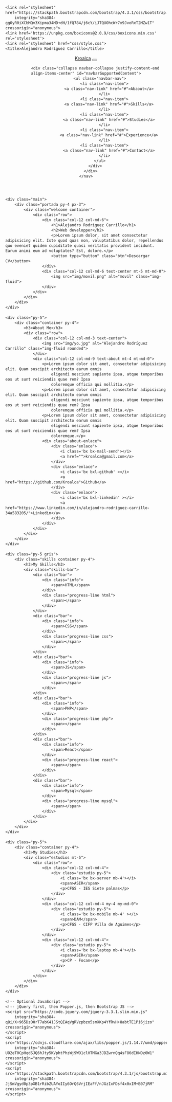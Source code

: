 <!doctype html>
<html lang="es">

<head>
    <meta charset="utf-8">
    <meta name="viewport" content="width=device-width, initial-scale=1, shrink-to-fit=no">

    <link rel="stylesheet" href="https://stackpath.bootstrapcdn.com/bootstrap/4.3.1/css/bootstrap.min.css"
        integrity="sha384-ggOyR0iXCbMQv3Xipma34MD+dH/1fQ784/j6cY/iJTQUOhcWr7x9JvoRxT2MZw1T" crossorigin="anonymous">
    <link href='https://unpkg.com/boxicons@2.0.9/css/boxicons.min.css' rel='stylesheet'>
    <link rel="stylesheet" href="css/style.css">
    <title>Alejandro Rodríguez Carrillo</title>
</head>

<body>
    <header>
    <nav class="navbar navbar-expand-lg fixed-top">
        <div class="container">
            <a class="navbar-brand" href="#">Kroalca</a>
            <button class="navbar-toggler" type="button" data-toggle="collapse" data-target="#navbarSupportedContent"
                aria-controls="navbarSupportedContent" aria-expanded="false" aria-label="Toggle navigation">
                <i class='bx bx-menu'></i>
            </button>

            <div class="collapse navbar-collapse justify-content-end align-items-center" id="navbarSupportedContent">
                <ul class="navbar-nav">
                    <li class="nav-item">
                        <a class="nav-link" href="#">Abaout</a>
                    </li>
                    <li class="nav-item">
                        <a class="nav-link" href="#">Skills</a>
                    </li>
                    <li class="nav-item">
                        <a class="nav-link" href="#">Studies</a>
                    </li>
                    <li class="nav-item">
                        <a class="nav-link" href="#">Experience</a>
                    </li>
                    <li class="nav-item">
                        <a class="nav-link" href="#">Contact</a>
                    </li>
                </ul>
            </div>
        </div>
    </nav>
</header>

    <div class="main">
        <div class="portada py-4 px-3">
            <div class="welcome container">
                <div class="row">
                    <div class="col-12 col-md-6">
                        <h1>Alejandro Rodríguez Carrillo</h1>
                        <h2>Web developper</h2>
                        <p>Lorem ipsum dolor, sit amet consectetur adipisicing elit. Iste quod quas non, voluptatibus dolor, repellendus quo eveniet quidem cupiditate quasi veritatis provident incidunt. Earum animi eum ad voluptates? Est, dolore.</p>
                        <button type="button" class="btn">Descargar CV</button>
                    </div>
                    <div class="col-12 col-md-6 text-center mt-5 mt-md-0">
                        <img src="img/movil.png" alt="movil" class="img-fluid">
                    </div>
                </div>
            </div>
        </div>
    </div>

    <div class="py-5">
        <div class="container py-4">
            <h3>About Me</h3>
            <div class="row">
                <div class="col-12 col-md-3 text-center">
                    <img src="img/yo.jpg" alt="Alejandro Rodríguez Carrillo" class="img-fluid rounded">
                </div>
                <div class="col-12 col-md-9 text-about mt-4 mt-md-0">
                    <p>Lorem ipsum dolor sit amet, consectetur adipisicing elit. Quam suscipit architecto earum omnis
                        eligendi nesciunt sapiente ipsa, atque temporibus eos ut sunt reiciendis quae rem? Ipsa
                        doloremque officia qui mollitia.</p>
                    <p>Lorem ipsum dolor sit amet, consectetur adipisicing elit. Quam suscipit architecto earum omnis
                        eligendi nesciunt sapiente ipsa, atque temporibus eos ut sunt reiciendis quae rem? Ipsa
                        doloremque officia qui mollitia.</p>
                    <p>Lorem ipsum dolor sit amet, consectetur adipisicing elit. Quam suscipit architecto earum omnis
                        eligendi nesciunt sapiente ipsa, atque temporibus eos ut sunt reiciendis quae rem? Ipsa
                        doloremque.</p>
                    <div class="about-enlace">
                        <div class="enlace">
                            <i class='bx bx-mail-send'></i>
                            <a href="">kroalca@gmail.com</a>
                        </div>
                        <div class="enlace">
                            <i class='bx bxl-github' ></i>
                            <a href="https://github.com/Kroalca">Github</a>
                        </div>
                        <div class="enlace">
                            <i class='bx bxl-linkedin' ></i>
                            <a href="https://www.linkedin.com/in/alejandro-rodríguez-carrillo-34a583205/">Linkedin</a>
                        </div>
                    </div>
                </div>
            </div>
        </div>
    </div>

    <div class="py-5 gris">
        <div class="skills container py-4">
            <h3>My Skills</h3>
            <div class="skills-bar">
                <div class="bar">
                    <div class="info">
                        <span>HTML</span>
                    </div>
                    <div class="progress-line html">
                        <span></span>
                    </div>
                </div>
                <div class="bar">
                    <div class="info">
                        <span>CSS</span>
                    </div>
                    <div class="progress-line css">
                        <span></span>
                    </div>
                </div>
                <div class="bar">
                    <div class="info">
                        <span>JS</span>
                    </div>
                    <div class="progress-line js">
                        <span></span>
                    </div>
                </div>
                <div class="bar">
                    <div class="info">
                        <span>PHP</span>
                    </div>
                    <div class="progress-line php">
                        <span></span>
                    </div>
                </div>
                <div class="bar">
                    <div class="info">
                        <span>React</span>
                    </div>
                    <div class="progress-line react">
                        <span></span>
                    </div>
                </div>
                <div class="bar">
                    <div class="info">
                        <span>Mysql</span>
                    </div>
                    <div class="progress-line mysql">
                        <span></span>
                    </div>
                </div>
            </div>
        </div>
    </div>

    <div class="py-5">
        <div class="container py-4">
            <h3>My Studies</h3>
            <div class="estudios mt-5">
                <div class="row">
                    <div class="col-12 col-md-4">
                        <div class="estudio py-5">
                            <i class='bx bx-server mb-4'></i>
                            <span>ASIR</span>
                            <p>CFGS - IES Siete palmas</p>
                        </div>
                    </div>
                    <div class="col-12 col-md-4 my-4 my-md-0">
                        <div class="estudio py-5">
                            <i class='bx bx-mobile mb-4' ></i>
                            <span>DAM</span>
                            <p>CFGS - CIFP Villa de Aguimes</p>
                        </div>
                    </div>
                    <div class="col-12 col-md-4">
                        <div class="estudio py-5">
                            <i class='bx bx-laptop mb-4'></i>
                            <span>ASIR</span>
                            <p>CP - Focan</p>
                        </div>
                    </div>
                </div>
            </div>
        </div>
    </div>

    <!-- Optional JavaScript -->
    <!-- jQuery first, then Popper.js, then Bootstrap JS -->
    <script src="https://code.jquery.com/jquery-3.3.1.slim.min.js"
        integrity="sha384-q8i/X+965DzO0rT7abK41JStQIAqVgRVzpbzo5smXKp4YfRvH+8abtTE1Pi6jizo" crossorigin="anonymous">
    </script>
    <script src="https://cdnjs.cloudflare.com/ajax/libs/popper.js/1.14.7/umd/popper.min.js"
        integrity="sha384-UO2eT0CpHqdSJQ6hJty5KVphtPhzWj9WO1clHTMGa3JDZwrnQq4sF86dIHNDz0W1" crossorigin="anonymous">
    </script>
    <script src="https://stackpath.bootstrapcdn.com/bootstrap/4.3.1/js/bootstrap.min.js"
        integrity="sha384-JjSmVgyd0p3pXB1rRibZUAYoIIy6OrQ6VrjIEaFf/nJGzIxFDsf4x0xIM+B07jRM" crossorigin="anonymous">
    </script>
</body>

</html>
